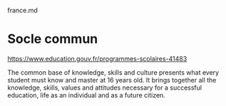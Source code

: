 france.md

# Socle commun
https://www.education.gouv.fr/programmes-scolaires-41483

The common base of knowledge, skills and culture presents what every student must know and master at 16 years old. It brings together all the knowledge, skills, values ​​and attitudes necessary for a successful education, life as an individual and as a future citizen.